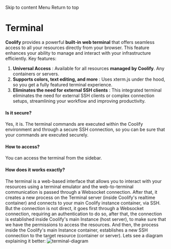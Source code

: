 Skip to content
Menu
Return to top
# Terminal ​
**Coolify** provides a powerful **built-in web terminal** that offers seamless access to all your resources directly from your browser. This feature enhances your ability to manage and interact with your infrastructure efficiently.
Key features:
  1. **Universal Access** : Available for all resources **managed by Coolify**. Any containers or servers.
  2. **Supports colors, text editing, and more** : Uses xterm.js under the hood, so you get a fully featured terminal experience.
  3. **Eliminates the need for external SSH clients** : This integrated terminal eliminates the need for external SSH clients or complex connection setups, streamlining your workflow and improving productivity.


#### Is it secure? ​
Yes, it is. The terminal commands are executed within the Coolify environment and through a secure SSH connection, so you can be sure that your commands are executed securely.
#### How to access? ​
You can access the terminal from the sidebar.
#### How does it works **exactly**? ​
The terminal is a web-based interface that allows you to interact with your resources using a terminal emulator and the web-to-terminal communication is passed through a Websocket connection.
After that, it creates a new process on the Terminal server (inside Coolify's realtime container) and connects to your main Coolify instance container, via SSH.
But the connection is not direct, it goes first through a Websocket connection, requiring an authentication to do so, after that, the connection is established inside Coolify's main Instance (host server), to make sure that we have the permissions to access the resources.
And then, the process inside the Coolify's main Instance container, establishes a new SSH connection to the target resource (container or server). Lets see a diagram explaining it better:
![terminal-diagram](https://coolify.io/docs/images/terminal/terminal-diagram.webp)
